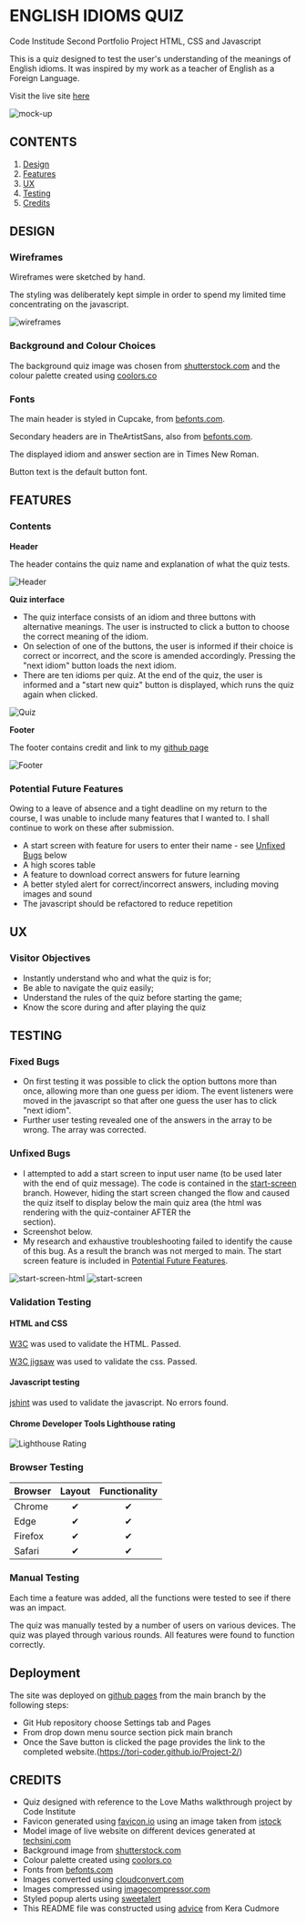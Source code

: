 # ENGLISH IDIOMS QUIZ
Code Institude Second Portfolio Project HTML, CSS and Javascript

This is a quiz designed to test the user's understanding of the meanings of English idioms. It was inspired by my work as a teacher of English as a Foreign Language.

Visit the live site [here](https://tori-coder.github.io/Project-2/)

![mock-up](assets/images/readme-imgs/mockup.png)

## CONTENTS
1. [Design](#design)
2. [Features](#features)
3. [UX](#ux)
4. [Testing](#testing)
5. [Credits](#credits) 

## DESIGN

### Wireframes
Wireframes were sketched by hand. 

The styling was deliberately kept simple in order to spend my limited time concentrating on the javascript.

![wireframes](assets/images/readme-imgs/wireframe.jpg)


### Background and Colour Choices
The background quiz image was chosen from [shutterstock.com](https://www.shutterstock.com/) and the colour palette created using [coolors.co](https://coolors.co)

### Fonts
The main header is styled in Cupcake, from [befonts.com](https://cupcake-font.html). 

Secondary headers are in TheArtistSans, also from [befonts.com](https://cupcake-font.html).

The displayed idiom and answer section are in Times New Roman.

Button text is the default button font.


## FEATURES

### Contents

**Header**

The header contains the quiz name and explanation of what the quiz tests.

![Header](assets/images/readme-imgs/header.png)

**Quiz interface**

- The quiz interface consists of an idiom and three buttons with alternative meanings. The user is instructed to click a button to choose the correct meaning of the idiom. 
- On selection of one of the buttons, the user is informed if their choice is correct or incorrect, and the score is amended accordingly. Pressing the "next idiom" button loads the next idiom. 
- There are ten idioms per quiz. At the end of the quiz, the user is informed and a "start new quiz" button is displayed, which runs the quiz again when clicked.

![Quiz](assets/images/readme-imgs/quizmain.png)

**Footer**

The footer contains credit and link to my [github page](https://github.com/Tori-coder)

![Footer](assets/images/readme-imgs/footer.png)

### Potential Future Features

Owing to a leave of absence and a tight deadline on my return to the course, I was unable to include many features that I wanted to. I shall continue to work on these after submission.

- A start screen with feature for users to enter their name - see [Unfixed Bugs](###unfixed-bugs) below
- A high scores table
- A feature to download correct answers for future learning
- A better styled alert for correct/incorrect answers, including moving images and sound
- The javascript should be refactored to reduce repetition


## UX

### Visitor Objectives

* Instantly understand who and what the quiz is for;
* Be able to navigate the quiz easily;
* Understand the rules of the quiz before starting the game;
* Know the score during and after playing the quiz


## TESTING

### Fixed Bugs

- On first testing it was possible to click the option buttons more than once, allowing more than one guess per idiom. The event listeners were moved in the javascript so that after one guess the user has to click "next idiom".
- Further user testing revealed one of the answers in the array to be wrong. The array was corrected.

### Unfixed Bugs

- I attempted to add a start screen to input user name (to be used later with the end of quiz message). The code is contained in the [start-screen](https://github.com/Tori-coder/Project-2/tree/start-screen) branch. However, hiding the start screen changed the flow and caused the quiz itself to display below the main quiz area (the html was rendering with the quiz-container AFTER the <main> section). 
- Screenshot below. 
- My research and exhaustive troubleshooting failed to identify the cause of this bug. As a result the branch was not merged to main. The start screen feature is included in [Potential Future Features](#potential-future-features).
  
![start-screen-html](assets/images/readme-imgs/start-screen-html.png)
![start-screen](assets/images/readme-imgs/start-screen.png)

### Validation Testing

#### HTML and CSS

[W3C](https://validator.w3.org/) was used to validate the HTML. Passed.

[W3C jigsaw](https://jigsaw.w3.org/css-validator/) was used to validate the css. Passed.

#### Javascript testing

[jshint](https://jshint.com/) was used to validate the javascript. No errors found.

#### Chrome Developer Tools Lighthouse rating

![Lighthouse Rating](assets/images/readme-imgs/lighthouse-report.png)

### Browser Testing

| Browser   | Layout    | Functionality | 
| :--- | :---: | :---: |
| Chrome | ✔ | ✔ |
| Edge | ✔ | ✔ |
| Firefox | ✔ | ✔ |
| Safari | ✔ | ✔ |

### Manual Testing
Each time a feature was added, all the functions were tested to see if there was an impact.

The quiz was manually tested by a number of users on various devices. The quiz was played through various rounds. All features were found to function correctly.

## Deployment

The site was deployed on [github pages](https://tori-coder.github.io/Project-2/) from the main branch by the following steps:
* Git Hub repository choose Settings tab and Pages
* From drop down menu source section pick main branch
* Once the Save button is clicked the page provides the link to the completed website.(https://tori-coder.github.io/Project-2/)

## CREDITS

- Quiz designed with reference to the Love Maths walkthrough project by Code Institute
- Favicon generated using [favicon.io](https://favicon.io/) using an image taken from [istock](https://www.istockphoto.com/)
- Model image of live website on different devices generated at [techsini.com](https://techsini.com/multi-mockup/index.php)
- Background image from [shutterstock.com](https://www.shutterstock.com/)
- Colour palette created using [coolors.co](https://coolors.co)
- Fonts from [befonts.com](https://cupcake-font.html)
- Images converted using [cloudconvert.com](https://cloudconvert.com/webp-converter)
- Images compressed using [imagecompressor.com](https://imagecompressor.com/)
- Styled popup alerts using [sweetalert](https://sweetalert2.github.io)
- This README file was constructed using [advice](https://github.com/kera-cudmore/readme-examples) from Kera Cudmore
